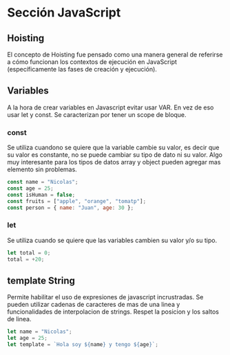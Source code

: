 # Sección JavaScript

## Hoisting

El concepto de Hoisting fue pensado como una manera general de referirse a cómo funcionan los contextos de ejecución en JavaScript (específicamente las fases de creación y ejecución).

## Variables

A la hora de crear variables en Javascript evitar usar VAR. En vez de eso usar let y const. Se caracterizan por tener un scope de bloque.

### const

Se utiliza cuandono se quiere que la variable cambie su valor, es decir que su valor es constante, no se puede cambiar su tipo de dato ni su valor. Algo muy interesante para los tipos de datos array y object pueden agregar mas elemento sin problemas.

```javascript
const name = "Nicolas";
const age = 25;
const isHuman = false;
const fruits = ["apple", "orange", "tomatp"];
const person = { name: "Juan", age: 30 };
```

### let

Se utiliza cuando se quiere que las variables cambien su valor y/o su tipo.

```javascript
let total = 0;
total = +20;
```

## template String

Permite habilitar el uso de expresiones de javascript incrustradas. Se pueden utilizar cadenas de caracteres de mas de una linea y funcionalidades de interpolacion de strings. Respet la posicion y los saltos de linea.

```javascript
let name = "Nicolas";
let age = 25;
let template = `Hola soy ${name} y tengo ${age}`;
```
